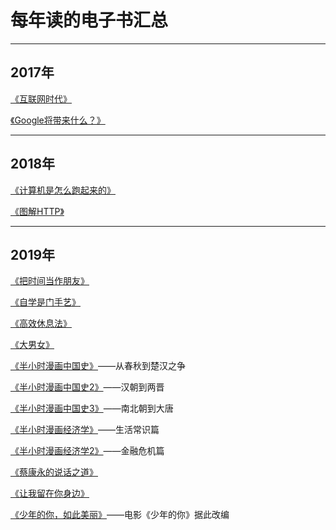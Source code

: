 # 每年读的电子书汇总

---
## 2017年
[《互联网时代》](https://github.com/IammyselfBOOKS/Internet_age)

[《Google将带来什么？》](https://github.com/IammyselfBOOKS/What_Would_Google_Do)

---
## 2018年
[《计算机是怎么跑起来的》](https://github.com/IammyselfBOOKS/How_computers_work)

[《图解HTTP》](https://github.com/IammyselfBOOKS/The_illustration_HTTP)

---
## 2019年
[《把时间当作朋友》](https://github.com/IammyselfBOOKS/Time_as_a_friend)

[《自学是门手艺》](https://github.com/IammyselfBOOKS/The-craft-of-selfteaching)

[《高效休息法》](https://github.com/IammyselfBOOKS/Effective_rest)

[《大男女》](https://github.com/IammyselfBOOKS/Great_man_and_woman)

[《半小时漫画中国史》](https://github.com/IammyselfBOOKS/Half_hour_comic_book_-chinese_history)——从春秋到楚汉之争

[《半小时漫画中国史2》](https://github.com/IammyselfBOOKS/Half_hour_comic_book_-chinese_history_2)——汉朝到两晋

[《半小时漫画中国史3》](https://github.com/IammyselfBOOKS/Half_hour_comic_book_-chinese_history_3)——南北朝到大唐

[《半小时漫画经济学》](https://github.com/IammyselfBOOKS/Half_hour_comic_book_economics)——生活常识篇

[《半小时漫画经济学2》](https://github.com/IammyselfBOOKS/Half_hour_comic_book_economics_Financial_crisis)——金融危机篇

[《蔡康永的说话之道》](https://github.com/IammyselfBOOKS/CAI_kangyong_way_of_speaking)

[《让我留在你身边》](https://github.com/IammyselfBOOKS/Let_me_stay_with_you)

[《少年的你，如此美丽》](https://github.com/IammyselfBOOKS/Young_you_so_beautiful)——电影《少年的你》据此改编

